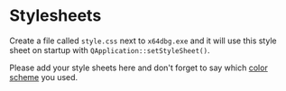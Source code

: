 # Stylesheets

Create a file called `style.css` next to `x64dbg.exe` and it will use this style sheet on startup with `QApplication::setStyleSheet()`.

Please add your style sheets here and don't forget to say which [color scheme](https://github.com/x64dbg/x64dbg/wiki/Color-Schemes) you used.